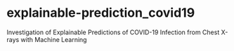 # explainable-prediction_covid19
Investigation of Explainable Predictions of COVID-19 Infection from Chest X-rays with Machine Learning
